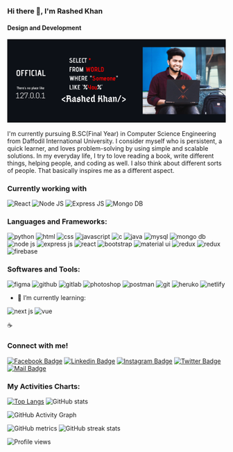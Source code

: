 ### Hi there 👋, I'm Rashed Khan
#### Design and Development

![I am GitHub Readme Generator's creator](https://github.com/rashedabir/rashedabir/blob/main/OFFICIAL.png)


I'm currently pursuing B.SC(Final Year) in Computer Science Engineering from Daffodil International University. I consider myself who is persistent, a quick learner, and loves problem-solving by using simple and scalable solutions. In my everyday life, I try to love reading a book, write different things, helping people, and coding as well. I also think about different sorts of people. That basically inspires me as a different aspect.

<h3 align="left">Currently working with</h3>
<p><img src="https://img.shields.io/badge/React-20232A?style=for-the-badge&logo=react&logoColor=61DAFB" alt="React" /> <img src="https://img.shields.io/badge/Node.js-339933?style=for-the-badge&logo=nodedotjs&logoColor=white" alt="Node JS" /> <img src="https://img.shields.io/badge/Express.js-000000?style=for-the-badge&logo=express&logoColor=white" alt="Express JS" /> <img src="https://img.shields.io/badge/MongoDB-4EA94B?style=for-the-badge&logo=mongodb&logoColor=white" alt="Mongo DB" /> </p>

<h3 align="left">Languages and Frameworks:</h3>
<p><img src="https://img.shields.io/badge/Python-3776AB?style=for-the-badge&logo=python&logoColor=white" alt="python"> <img src="https://img.shields.io/badge/HTML5-E34F26?style=for-the-badge&logo=html5&logoColor=white" alt="html"> <img src="https://img.shields.io/badge/CSS3-1572B6?style=for-the-badge&logo=css3&logoColor=white" alt="css"> <img src="https://img.shields.io/badge/JavaScript-F7DF1E?style=for-the-badge&logo=javascript&logoColor=black" alt="javascript"> <img src="https://img.shields.io/badge/C-00599C?style=for-the-badge&logo=c&logoColor=white" alt="c"> <img src="https://img.shields.io/badge/Java-ED8B00?style=for-the-badge&logo=java&logoColor=white" alt="java"> <img src="https://img.shields.io/badge/MySQL-00000F?style=for-the-badge&logo=mysql&logoColor=white" alt="mysql"> <img src="https://img.shields.io/badge/MongoDB-4EA94B?style=for-the-badge&logo=mongodb&logoColor=white" alt="mongo db"> <img src="https://img.shields.io/badge/Node.js-339933?style=for-the-badge&logo=nodedotjs&logoColor=white" alt="node js"> <img src="https://img.shields.io/badge/Express.js-000000?style=for-the-badge&logo=express&logoColor=white" alt="express js"> <img src="https://img.shields.io/badge/React-20232A?style=for-the-badge&logo=react&logoColor=61DAFB" alt="react"> <img src="https://img.shields.io/badge/Bootstrap-563D7C?style=for-the-badge&logo=bootstrap&logoColor=white" alt="bootstrap"> <img src="https://img.shields.io/badge/Material--UI-0081CB?style=for-the-badge&logo=material-ui&logoColor=white" alt="material ui"> <img src="https://img.shields.io/badge/Redux-593D88?style=for-the-badge&logo=redux&logoColor=white" alt="redux"> <img src="https://img.shields.io/badge/React_Router-CA4245?style=for-the-badge&logo=react-router&logoColor=white" alt="redux"> <img src="https://img.shields.io/badge/firebase-ffca28?style=for-the-badge&logo=firebase&logoColor=black" alt="firebase"></p>

<h3>Softwares and Tools:</h3>
<p><img src="https://img.shields.io/badge/Figma-F24E1E?style=for-the-badge&logo=figma&logoColor=white" alt="figma"> <img src="https://img.shields.io/badge/GitHub-100000?style=for-the-badge&logo=github&logoColor=white" alt="github"> <img src="https://img.shields.io/badge/GitLab-330F63?style=for-the-badge&logo=gitlab&logoColor=white" alt="gitlab"> <img src="https://img.shields.io/badge/Adobe%20Photoshop-31A8FF?style=for-the-badge&logo=Adobe%20Photoshop&logoColor=black" alt="photoshop"> <img src="https://img.shields.io/badge/Postman-FF6C37?style=for-the-badge&logo=Postman&logoColor=white" alt="postman"> <img src="https://img.shields.io/badge/Git-F05032?style=for-the-badge&logo=git&logoColor=white" alt="git"> <img src="https://img.shields.io/badge/Heroku-430098?style=for-the-badge&logo=heroku&logoColor=white" alt="heruko"> <img src="https://img.shields.io/badge/Netlify-00C7B7?style=for-the-badge&logo=netlify&logoColor=white" alt="netlify"></p>

- 🌱 I’m currently learning: 
<p><img src="https://img.shields.io/badge/next.js-000000?style=for-the-badge&logo=nextdotjs&logoColor=white" alt="next js"> <img src="https://img.shields.io/badge/Vue.js-35495E?style=for-the-badge&logo=vuedotjs&logoColor=4FC08D" alt="vue"></p>

:coffee: &emsp; <h3>Connect with me!</h3>

[![Facebook Badge](https://img.shields.io/badge/Facebook-1877F2?style=for-the-badge&logo=facebook&logoColor=white)](https://facebook.com/abu.rashed.abir) [![Linkedin Badge](https://img.shields.io/badge/LinkedIn-0077B5?style=for-the-badge&logo=linkedin&logoColor=white)](https://www.linkedin.com/in/rashedabir/) [![Instagram Badge](https://img.shields.io/badge/Instagram-E4405F?style=for-the-badge&logo=instagram&logoColor=white)](https://instagram.com/rashedabir_) [![Twitter Badge](https://img.shields.io/badge/Twitter-1DA1F2?style=for-the-badge&logo=twitter&logoColor=white)](https://twitter.com/rashedabir_) [![Mail Badge](https://img.shields.io/badge/Gmail-D14836?style=for-the-badge&logo=gmail&logoColor=white)](mailto:rashedabir.cse@gmail.com)

<h3>My Activities Charts:</h3>

[![Top Langs](https://github-readme-stats.vercel.app/api/top-langs/?username=rashedabir&theme=tokyonight)](https://github.com/rashedabir) ![GitHub stats](https://github-readme-stats.vercel.app/api?username=rashedabir&theme=tokyonight&show_icons=true&count_private=true)  

![GitHub Activity Graph](https://activity-graph.herokuapp.com/graph?username=rashedabir&theme=react-dark)  

![GitHub metrics](https://metrics.lecoq.io/rashedabir)  ![GitHub streak stats](https://github-readme-streak-stats.herokuapp.com/?user=rashedabir&theme=dark)  

![Profile views](https://gpvc.arturio.dev/rashedabir)  
